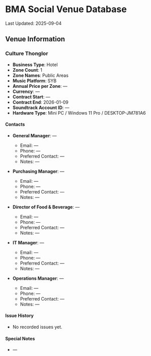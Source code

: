 # BMA Social Venue Database

Last Updated: 2025-09-04

## Venue Information

### Culture Thonglor
- **Business Type**: Hotel
- **Zone Count**: 1
- **Zone Names**: Public Areas
- **Music Platform**: SYB
- **Annual Price per Zone**: —
- **Currency**: —
- **Contract Start**: —
- **Contract End**: 2026-01-09
- **Soundtrack Account ID**: —
- **Hardware Type**: Mini PC / Windows 11 Pro / DESKTOP-JM781A6

#### Contacts
- **General Manager**: —
  - Email: —
  - Phone: —
  - Preferred Contact: —
  - Notes: —

- **Purchasing Manager**: —
  - Email: —
  - Phone: —
  - Preferred Contact: —
  - Notes: —

- **Director of Food & Beverage**: —
  - Email: —
  - Phone: —
  - Preferred Contact: —
  - Notes: —

- **IT Manager**: —
  - Email: —
  - Phone: —
  - Preferred Contact: —
  - Notes: —

- **Operations Manager**: —
  - Email: —
  - Phone: —
  - Preferred Contact: —
  - Notes: —

#### Issue History
- No recorded issues yet.

#### Special Notes
- —
